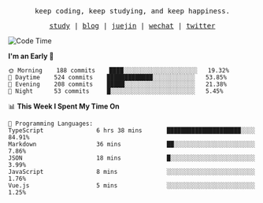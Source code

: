 <p align="center">
  <samp>
    <span>keep coding, keep studying, and keep happiness.</span>
  </samp>
</p>

<p align="center">
  <samp>
    <a href="https://github.com/ouduidui/fe-study">study</a> |
    <a href="https://deweyou.me">blog</a>  |
    <a href="https://juejin.cn/user/4309700183594366">juejin</a> |
    <a href="https://user-images.githubusercontent.com/54696834/165071004-6509e3f2-90c3-448c-9d92-3da42b0c2021.jpeg">wechat</a> |
    <a href="https://twitter.com/ouduidui">twitter</a>
  </samp>
</p>

<!--START_SECTION:waka-->
![Code Time](http://img.shields.io/badge/Code%20Time-0%20secs-blue)

**I'm an Early 🐤** 

```text
🌞 Morning    188 commits    ████░░░░░░░░░░░░░░░░░░░░░   19.32% 
🌆 Daytime    524 commits    █████████████░░░░░░░░░░░░   53.85% 
🌃 Evening    208 commits    █████░░░░░░░░░░░░░░░░░░░░   21.38% 
🌙 Night      53 commits     █░░░░░░░░░░░░░░░░░░░░░░░░   5.45%

```


📊 **This Week I Spent My Time On** 

```text
💬 Programming Languages: 
TypeScript               6 hrs 38 mins       █████████████████████░░░░   84.91% 
Markdown                 36 mins             ██░░░░░░░░░░░░░░░░░░░░░░░   7.86% 
JSON                     18 mins             █░░░░░░░░░░░░░░░░░░░░░░░░   3.99% 
JavaScript               8 mins              ░░░░░░░░░░░░░░░░░░░░░░░░░   1.76% 
Vue.js                   5 mins              ░░░░░░░░░░░░░░░░░░░░░░░░░   1.25%

```


<!--END_SECTION:waka-->
